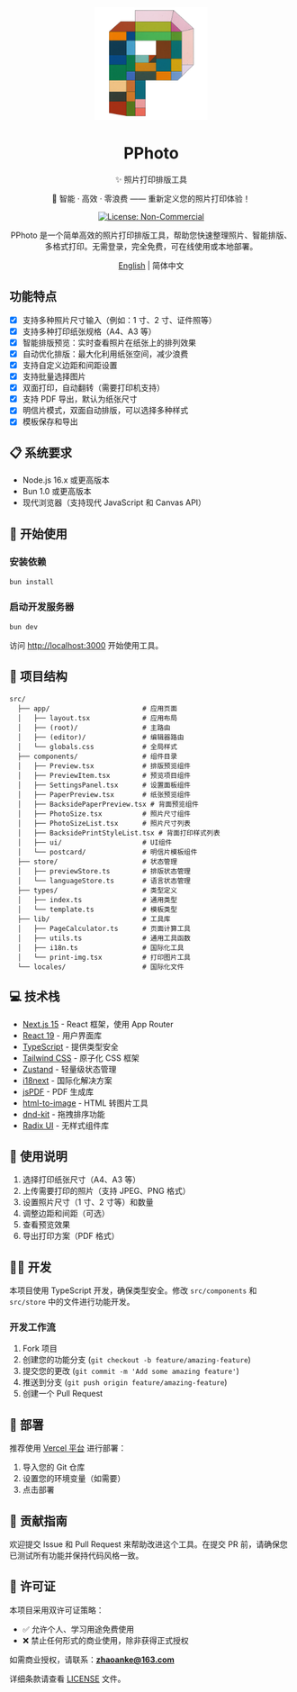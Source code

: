 <div align="center">

<img src="public/logo.png" alt="PPhoto Logo" width="200"/>

# PPhoto

✨ 照片打印排版工具

🚀 智能 · 高效 · 零浪费 —— 重新定义您的照片打印体验！

[![License: Non-Commercial](https://img.shields.io/badge/license-Non--Commercial-red)](./LICENSE)

PPhoto 是一个简单高效的照片打印排版工具，帮助您快速整理照片、智能排版、多格式打印。无需登录，完全免费，可在线使用或本地部署。

[English](./README.en.md) | 简体中文

</div>

## 功能特点

- [x] 支持多种照片尺寸输入（例如：1 寸、2 寸、证件照等）
- [x] 支持多种打印纸张规格（A4、A3 等）
- [x] 智能排版预览：实时查看照片在纸张上的排列效果
- [x] 自动优化排版：最大化利用纸张空间，减少浪费
- [x] 支持自定义边距和间距设置
- [x] 支持批量选择图片
- [x] 双面打印，自动翻转（需要打印机支持）
- [x] 支持 PDF 导出，默认为纸张尺寸
- [x] 明信片模式，双面自动排版，可以选择多种样式
- [x] 模板保存和导出

## 📋 系统要求

- Node.js 16.x 或更高版本
- Bun 1.0 或更高版本
- 现代浏览器（支持现代 JavaScript 和 Canvas API）

## 🚀 开始使用

### 安装依赖

```bash
bun install
```

### 启动开发服务器

```bash
bun dev
```

访问 [http://localhost:3000](http://localhost:3000) 开始使用工具。

## 📁 项目结构

```
src/
  ├── app/                       # 应用页面
  │   ├── layout.tsx             # 应用布局
  │   ├── (root)/                # 主路由
  │   ├── (editor)/              # 编辑器路由
  │   └── globals.css            # 全局样式
  ├── components/                # 组件目录
  │   ├── Preview.tsx            # 排版预览组件
  │   ├── PreviewItem.tsx        # 预览项目组件
  │   ├── SettingsPanel.tsx      # 设置面板组件
  │   ├── PaperPreview.tsx       # 纸张预览组件
  │   ├── BacksidePaperPreview.tsx # 背面预览组件
  │   ├── PhotoSize.tsx          # 照片尺寸组件
  │   ├── PhotoSizeList.tsx      # 照片尺寸列表
  │   ├── BacksidePrintStyleList.tsx # 背面打印样式列表
  │   ├── ui/                    # UI组件
  │   └── postcard/              # 明信片模板组件
  ├── store/                     # 状态管理
  │   ├── previewStore.ts        # 排版状态管理
  │   └── languageStore.ts       # 语言状态管理
  ├── types/                     # 类型定义
  │   ├── index.ts               # 通用类型
  │   └── template.ts            # 模板类型
  ├── lib/                       # 工具库
  │   ├── PageCalculator.ts      # 页面计算工具
  │   ├── utils.ts               # 通用工具函数
  │   ├── i18n.ts                # 国际化工具
  │   └── print-img.tsx          # 打印图片工具
  └── locales/                   # 国际化文件
```

## 💻 技术栈

- [Next.js 15](https://nextjs.org/) - React 框架，使用 App Router
- [React 19](https://react.dev/) - 用户界面库
- [TypeScript](https://www.typescriptlang.org/) - 提供类型安全
- [Tailwind CSS](https://tailwindcss.com/) - 原子化 CSS 框架
- [Zustand](https://github.com/pmndrs/zustand) - 轻量级状态管理
- [i18next](https://www.i18next.com/) - 国际化解决方案
- [jsPDF](https://github.com/parallax/jsPDF) - PDF 生成库
- [html-to-image](https://github.com/bubkoo/html-to-image) - HTML 转图片工具
- [dnd-kit](https://dndkit.com/) - 拖拽排序功能
- [Radix UI](https://www.radix-ui.com/) - 无样式组件库

## 📝 使用说明

1. 选择打印纸张尺寸（A4、A3 等）
2. 上传需要打印的照片（支持 JPEG、PNG 格式）
3. 设置照片尺寸（1 寸、2 寸等）和数量
4. 调整边距和间距（可选）
5. 查看预览效果
6. 导出打印方案（PDF 格式）

## 👨‍💻 开发

本项目使用 TypeScript 开发，确保类型安全。修改 `src/components` 和 `src/store` 中的文件进行功能开发。

### 开发工作流

1. Fork 项目
2. 创建您的功能分支 (`git checkout -b feature/amazing-feature`)
3. 提交您的更改 (`git commit -m 'Add some amazing feature'`)
4. 推送到分支 (`git push origin feature/amazing-feature`)
5. 创建一个 Pull Request

## 🚀 部署

推荐使用 [Vercel 平台](https://vercel.com/new) 进行部署：

1. 导入您的 Git 仓库
2. 设置您的环境变量（如需要）
3. 点击部署

## 🤝 贡献指南

欢迎提交 Issue 和 Pull Request 来帮助改进这个工具。在提交 PR 前，请确保您已测试所有功能并保持代码风格一致。

## 📄 许可证

本项目采用双许可证策略：

- ✅ 允许个人、学习用途免费使用
- ❌ 禁止任何形式的商业使用，除非获得正式授权

如需商业授权，请联系：**[zhaoanke@163.com](mailto:zhaoanke@163.com)**

详细条款请查看 [LICENSE](./LICENSE) 文件。
